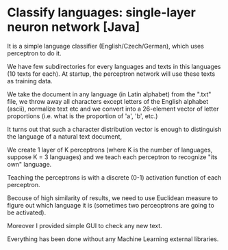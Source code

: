 # Classify languages: single-layer neuron network [Java]

It is a simple language classifier (English/Czech/German), which uses perceptron to do it. 

We have few subdirectories for every languages and texts in this languages (10 texts for each). At startup, the perceptron network will use these texts as training data.

We take the document in any language (in Latin alphabet) from the ".txt" file,
we throw away all characters except letters of the English alphabet (ascii), normalize text etc and
we convert into a 26-element vector of letter proportions (i.e. what is the proportion of 'a', 'b', etc.)

It turns out that such a character distribution vector is enough to distinguish the language of a natural text document, 

We create 1 layer of K perceptrons (where K is the number of languages, suppose K = 3 languages) and we teach each perceptron to recognize "its own" language.

Teaching the perceptrons is with a discrete (0-1) activation function of each perceptron.

Becouse of high similarity of results, we need to use Euclidean measure to figure out which language it is (sometimes two perceoptrons are going to be activated).

Moreover I provided simple GUI to check any new text.

Everything has been done without any Machine Learning external libraries.
